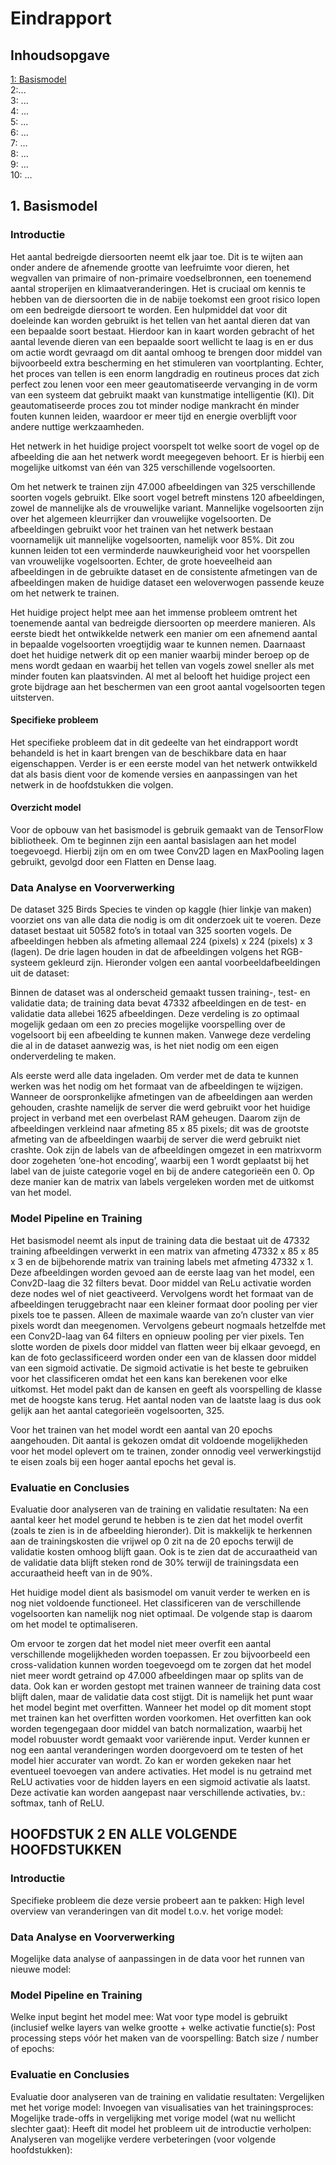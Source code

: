 # Eindrapport 
## Inhoudsopgave
[1: Basismodel](#1-basismodel)\
2:...\
3: ...\
4: ...\
5: ...\
6: ...\
7: ...\
8: ...\
9: ...\
10: ...

## 1. Basismodel

### Introductie
Het aantal bedreigde diersoorten neemt elk jaar toe. Dit is te wijten aan onder andere de afnemende grootte van leefruimte voor dieren, het wegvallen van primaire of non-primaire voedselbronnen, een toenemend aantal stroperijen en klimaatveranderingen. Het is cruciaal om kennis te hebben van de diersoorten die in de nabije toekomst een groot risico lopen om een bedreigde diersoort te worden. Een hulpmiddel dat voor dit doeleinde kan worden gebruikt is het tellen van het aantal dieren dat van een bepaalde soort bestaat. Hierdoor kan in kaart worden gebracht of het aantal levende dieren van een bepaalde soort wellicht te laag is en er dus om actie wordt gevraagd om dit aantal omhoog te brengen door middel van bijvoorbeeld extra bescherming en het stimuleren van voortplanting. Echter, het proces van tellen is een enorm langdradig en routineus proces dat zich perfect zou lenen voor een meer geautomatiseerde vervanging in de vorm van een systeem dat gebruikt maakt van kunstmatige intelligentie (KI). Dit geautomatiseerde proces zou tot minder nodige mankracht én minder fouten kunnen leiden, waardoor er meer tijd en energie overblijft voor andere nuttige werkzaamheden.

Het netwerk in het huidige project voorspelt tot welke soort de vogel op de afbeelding die aan het netwerk wordt meegegeven behoort. Er is hierbij een mogelijke uitkomst van één van 325 verschillende vogelsoorten. 

Om het netwerk te trainen zijn 47.000 afbeeldingen van 325 verschillende soorten vogels gebruikt. Elke soort vogel betreft minstens 120 afbeeldingen, zowel de mannelijke als de vrouwelijke variant. Mannelijke vogelsoorten zijn over het algemeen kleurrijker dan vrouwelijke vogelsoorten. De afbeeldingen gebruikt voor het trainen van het netwerk bestaan voornamelijk uit mannelijke vogelsoorten, namelijk voor 85%. Dit zou kunnen leiden tot een verminderde nauwkeurigheid voor het voorspellen van vrouwelijke vogelsoorten. Echter, de grote hoeveelheid aan afbeeldingen in de gebruikte dataset en de consistente afmetingen van de afbeeldingen maken de huidige dataset een weloverwogen passende keuze om het netwerk te trainen. 

Het huidige project helpt mee aan het immense probleem omtrent het toenemende aantal van bedreigde diersoorten op meerdere manieren. Als eerste biedt het ontwikkelde netwerk een manier om een afnemend aantal in bepaalde vogelsoorten vroegtijdig waar te kunnen nemen. Daarnaast doet het huidige netwerk dit op een manier waarbij minder beroep op de mens wordt gedaan en waarbij het tellen van vogels zowel sneller als met minder fouten kan plaatsvinden. Al met al belooft het huidige project een grote bijdrage aan het beschermen van een groot aantal vogelsoorten tegen uitsterven. 

#### Specifieke probleem
Het specifieke probleem dat in dit gedeelte van het eindrapport wordt behandeld is het in kaart brengen van de beschikbare data en haar eigenschappen. Verder is er een eerste model van het netwerk ontwikkeld dat als basis dient voor de komende versies en aanpassingen van het netwerk in de hoofdstukken die volgen.

#### Overzicht model
Voor de opbouw van het basismodel is gebruik gemaakt van de TensorFlow bibliotheek. Om te beginnen zijn een aantal basislagen aan het model toegevoegd. Hierbij zijn  om en om twee Conv2D lagen en MaxPooling lagen gebruikt, gevolgd door een Flatten en Dense laag. 

### Data Analyse en Voorverwerking
De dataset 325 Birds Species te vinden op kaggle (hier linkje van maken) voorziet ons van alle data die nodig is om dit onderzoek uit te voeren. Deze dataset bestaat uit 50582 foto’s in totaal van 325 soorten vogels. De afbeeldingen hebben als afmeting allemaal 224 (pixels) x 224 (pixels) x 3 (lagen). De drie lagen houden in dat de afbeeldingen volgens het RGB-systeem gekleurd zijn. Hieronder volgen een aantal voorbeeldafbeeldingen uit de dataset: 

Binnen de dataset was al onderscheid gemaakt tussen training-, test- en validatie data; de training data bevat 47332 afbeeldingen en de test- en validatie data allebei 1625 afbeeldingen. Deze verdeling is zo optimaal mogelijk gedaan om een zo precies mogelijke voorspelling over de vogelsoort bij een afbeelding te kunnen maken. Vanwege deze verdeling die al in de dataset aanwezig was, is het niet nodig om een eigen onderverdeling te maken. 

Als eerste werd alle data ingeladen. Om verder met de data te kunnen werken was het nodig om het formaat van de afbeeldingen te wijzigen. Wanneer de oorspronkelijke afmetingen van de afbeeldingen aan werden gehouden, crashte namelijk de server die werd gebruikt voor het huidige project in verband met een overbelast RAM geheugen. Daarom zijn de afbeeldingen verkleind naar afmeting 85 x 85 pixels; dit was de grootste afmeting van de afbeeldingen waarbij de server die werd gebruikt niet crashte.
Ook zijn de labels van de afbeeldingen omgezet in een matrixvorm door zogeheten ‘one-hot encoding’, waarbij een 1 wordt geplaatst bij het label van de juiste categorie vogel en bij de andere categorieën een 0. Op deze manier kan de matrix van labels vergeleken worden met de uitkomst van het model.


### Model Pipeline en Training
Het basismodel neemt als input de training data die bestaat uit de 47332 training afbeeldingen verwerkt in een matrix van afmeting 47332 x 85 x 85  x 3 en de bijbehorende matrix van training labels met afmeting 47332 x 1. Deze afbeeldingen worden gevoed aan de eerste laag van het model, een Conv2D-laag die 32 filters bevat. Door middel van ReLu activatie worden deze nodes wel of niet geactiveerd. Vervolgens wordt het formaat van de afbeeldingen teruggebracht naar een kleiner formaat door pooling per vier pixels toe te passen. Alleen de maximale waarde van zo’n cluster van vier pixels wordt dan meegenomen. Vervolgens gebeurt nogmaals hetzelfde met een Conv2D-laag van 64 filters en opnieuw pooling per vier pixels. 
Ten slotte worden de pixels door middel van flatten weer bij elkaar gevoegd, en kan de foto geclassificeerd worden onder een van de klassen door middel van een sigmoid activatie. De sigmoid activatie is het beste te gebruiken voor het classificeren omdat het een kans kan berekenen voor elke uitkomst. Het model pakt dan de kansen en geeft als voorspelling de klasse met de hoogste kans terug. Het aantal noden van de laatste laag is dus ook gelijk aan het aantal categorieën vogelsoorten, 325. 

Voor het trainen van het model wordt een aantal van 20 epochs aangehouden. Dit aantal is gekozen omdat dit voldoende mogelijkheden voor het model oplevert om te trainen, zonder onnodig veel verwerkingstijd te eisen zoals bij een hoger aantal epochs het geval is.


### Evaluatie en Conclusies
Evaluatie door analyseren van de training en validatie resultaten:
Na een aantal keer het model gerund te hebben is te zien dat het model overfit (zoals te zien is in de afbeelding hieronder). Dit is makkelijk te herkennen aan de trainingskosten die vrijwel op 0 zit na de 20 epochs terwijl de validatie kosten omhoog blijft gaan. Ook is te zien dat de accuraatheid van de validatie data blijft steken rond de 30% terwijl de trainingsdata een accuraatheid heeft van in de 90%. 



Het huidige model dient als basismodel om vanuit verder te werken en is nog niet voldoende functioneel. Het classificeren van de verschillende vogelsoorten kan namelijk nog niet optimaal. De volgende stap is daarom om het model te optimaliseren.

Om ervoor te zorgen dat het model niet meer overfit een aantal verschillende mogelijkheden worden toepassen. Er zou bijvoorbeeld een cross-validation kunnen worden toegevoegd om te zorgen dat het model niet meer wordt getraind op 47.000 afbeeldingen maar op splits van de data. Ook kan er worden gestopt met trainen wanneer de training data cost blijft dalen, maar de validatie data cost stijgt. Dit is namelijk het punt waar het model begint met overfitten. Wanneer het model op dit moment stopt met trainen kan het overfitten worden voorkomen. Het overfitten kan ook worden tegengegaan door middel van batch normalization, waarbij het model robuuster wordt gemaakt voor variërende input. Verder kunnen er nog een aantal veranderingen worden doorgevoerd om te testen of het model hier accurater van wordt. Zo kan er worden gekeken naar het eventueel toevoegen van andere activaties. Het model is nu getraind met ReLU activaties voor de hidden layers en een sigmoid activatie als laatst. Deze activatie kan worden aangepast naar verschillende activaties, bv.: softmax, tanh of ReLU. 


## HOOFDSTUK 2 EN ALLE VOLGENDE HOOFDSTUKKEN

### Introductie
Specifieke probleem die deze versie probeert aan te pakken:
High level overview van veranderingen van dit model t.o.v. het vorige model:

### Data Analyse en Voorverwerking
Mogelijke data analyse of aanpassingen in de data voor het runnen van nieuwe model:

### Model Pipeline en Training
Welke input begint het model mee:
Wat voor type model is gebruikt (inclusief welke layers van welke grootte + welke activatie functie(s):
Post processing steps vóór het maken van de voorspelling:
Batch size / number of epochs:

### Evaluatie en Conclusies
Evaluatie door analyseren van de training en validatie resultaten:
Vergelijken met het vorige model:
Invoegen van visualisaties van het trainingsproces:
Mogelijke trade-offs in vergelijking met vorige model (wat nu wellicht slechter gaat):
Heeft dit model het probleem uit de introductie verholpen:
Analyseren van mogelijke verdere verbeteringen (voor volgende hoofdstukken):
